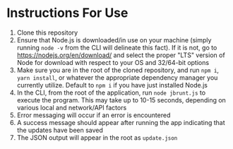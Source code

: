 # Instructions For Use

1. Clone this repository
2. Ensure that Node.js is downloaded/in use on your machine (simply running `node -v` from the CLI will delineate this fact). If it is not, go to https://nodejs.org/en/download/ and select the proper "LTS" version of Node for download with respect to your OS and 32/64-bit options
3. Make sure you are in the root of the cloned repository, and run `npm i`, `yarn install`, or whatever the appropriate dependency manager you currently utilize. Default to `npm i` if you have just installed Node.js
4. In the CLI, from the root of the application, run `node jbrunt.js` to execute the program. This may take up to 10-15 seconds, depending on various local and network/API factors
5. Error messaging will occur if an error is encountered
6. A success message should appear after running the app indicating that the updates have been saved
7. The JSON output will appear in the root as `update.json`